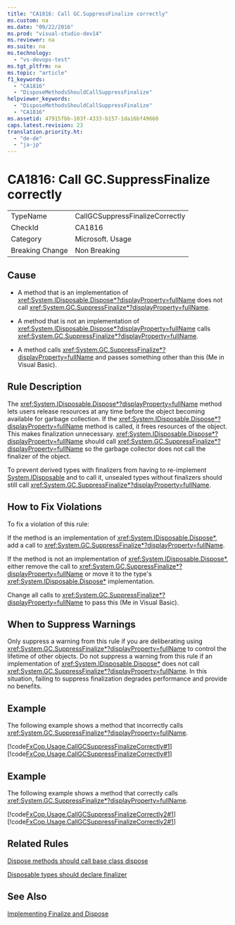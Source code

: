```yaml
---
title: "CA1816: Call GC.SuppressFinalize correctly"
ms.custom: na
ms.date: "09/22/2016"
ms.prod: "visual-studio-dev14"
ms.reviewer: na
ms.suite: na
ms.technology: 
  - "vs-devops-test"
ms.tgt_pltfrm: na
ms.topic: "article"
f1_keywords: 
  - "CA1816"
  - "DisposeMethodsShouldCallSuppressFinalize"
helpviewer_keywords: 
  - "DisposeMethodsShouldCallSuppressFinalize"
  - "CA1816"
ms.assetid: 47915fbb-103f-4333-b157-1da16bf49660
caps.latest.revision: 23
translation.priority.ht: 
  - "de-de"
  - "ja-jp"
---
```

# CA1816: Call GC.SuppressFinalize correctly
|||  
|-|-|  
|TypeName|CallGCSuppressFinalizeCorrectly|  
|CheckId|CA1816|  
|Category|Microsoft. Usage|  
|Breaking Change|Non Breaking|  
  
## Cause  
  
-   A method that is an implementation of <xref:System.IDisposable.Dispose*?displayProperty=fullName> does not call <xref:System.GC.SuppressFinalize*?displayProperty=fullName>.  
  
-   A method that is not an implementation of <xref:System.IDisposable.Dispose*?displayProperty=fullName> calls <xref:System.GC.SuppressFinalize*?displayProperty=fullName>.  
  
-   A method calls <xref:System.GC.SuppressFinalize*?displayProperty=fullName> and passes something other than this (Me in Visual Basic).  
  
## Rule Description  
 The <xref:System.IDisposable.Dispose*?displayProperty=fullName> method lets users release resources at any time before the object becoming available for garbage collection. If the <xref:System.IDisposable.Dispose*?displayProperty=fullName> method is called, it frees resources of the object. This makes finalization unnecessary. <xref:System.IDisposable.Dispose*?displayProperty=fullName> should call <xref:System.GC.SuppressFinalize*?displayProperty=fullName> so the garbage collector does not call the finalizer of the object.  
  
 To prevent derived types with finalizers from having to re-implement [System.IDisposable](assetId:///System.IDisposable?qualifyHint=True&autoUpgrade=False) and to call it, unsealed types without finalizers should still call <xref:System.GC.SuppressFinalize*?displayProperty=fullName>.  
  
## How to Fix Violations  
 To fix a violation of this rule:  
  
 If the method is an implementation of <xref:System.IDisposable.Dispose*>, add a call to <xref:System.GC.SuppressFinalize*?displayProperty=fullName>.  
  
 If the method is not an implementation of <xref:System.IDisposable.Dispose*>, either remove the call to <xref:System.GC.SuppressFinalize*?displayProperty=fullName> or move it to the type's <xref:System.IDisposable.Dispose*> implementation.  
  
 Change all calls to <xref:System.GC.SuppressFinalize*?displayProperty=fullName> to pass this (Me in Visual Basic).  
  
## When to Suppress Warnings  
 Only suppress a warning from this rule if you are deliberating using <xref:System.GC.SuppressFinalize*?displayProperty=fullName> to control the lifetime of other objects. Do not suppress a warning from this rule if an implementation of <xref:System.IDisposable.Dispose*> does not call <xref:System.GC.SuppressFinalize*?displayProperty=fullName>. In this situation, failing to suppress finalization degrades performance and provide no benefits.  
  
## Example  
 The following example shows a method that incorrectly calls <xref:System.GC.SuppressFinalize*?displayProperty=fullName>.  
  
 [!code[FxCop.Usage.CallGCSuppressFinalizeCorrectly#1](../vs140/codesnippet/VisualBasic/ca1816--call-gc.suppressfinalize-correctly_1.vb)]
[!code[FxCop.Usage.CallGCSuppressFinalizeCorrectly#1](../vs140/codesnippet/CSharp/ca1816--call-gc.suppressfinalize-correctly_1.cs)]  
  
## Example  
 The following example shows a method that correctly calls <xref:System.GC.SuppressFinalize*?displayProperty=fullName>.  
  
 [!code[FxCop.Usage.CallGCSuppressFinalizeCorrectly2#1](../vs140/codesnippet/VisualBasic/ca1816--call-gc.suppressfinalize-correctly_2.vb)]
[!code[FxCop.Usage.CallGCSuppressFinalizeCorrectly2#1](../vs140/codesnippet/CSharp/ca1816--call-gc.suppressfinalize-correctly_2.cs)]  
  
## Related Rules  
 [Dispose methods should call base class dispose](../vs140/ca2215--dispose-methods-should-call-base-class-dispose.md)  
  
 [Disposable types should declare finalizer](../vs140/ca2216--disposable-types-should-declare-finalizer.md)  
  
## See Also  
 [Implementing Finalize and Dispose](assetId:///31a6c13b-d6a2-492b-9a9f-e5238c983bcb)